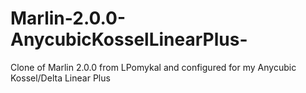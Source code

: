 # Marlin-2.0.0-AnycubicKosselLinearPlus-
Clone of Marlin 2.0.0 from LPomykal and configured for my Anycubic Kossel/Delta Linear Plus 

